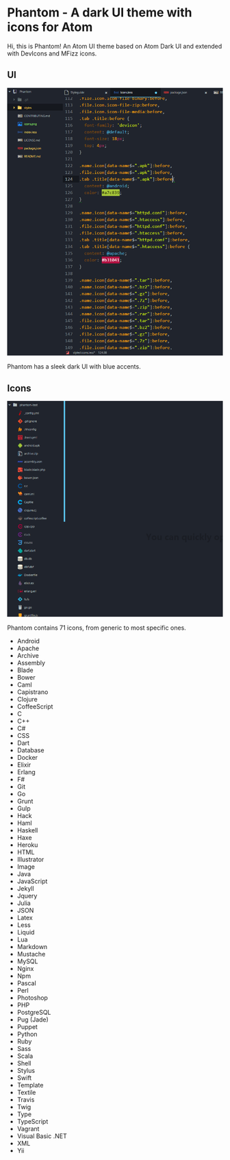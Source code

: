 # Phantom - A dark UI theme with icons for Atom

Hi, this is Phantom! An Atom UI theme based on Atom Dark UI and extended with DevIcons and MFizz icons.

## UI

![](https://github.com/Specro/atom-dark-ui/raw/master/ui.png)

Phantom has a sleek dark UI with blue accents.

## Icons

![](https://github.com/Specro/atom-dark-ui/raw/master/icons.png)

Phantom contains 71 icons, from generic to most specific ones.

* Android
* Apache
* Archive
* Assembly
* Blade
* Bower
* Caml
* Capistrano
* Clojure
* CoffeeScript
* C
* C++
* C#
* CSS
* Dart
* Database
* Docker
* Elixir
* Erlang
* F#
* Git
* Go
* Grunt
* Gulp
* Hack
* Haml
* Haskell
* Haxe
* Heroku
* HTML
* Illustrator
* Image
* Java
* JavaScript
* Jekyll
* Jquery
* Julia
* JSON
* Latex
* Less
* Liquid
* Lua
* Markdown
* Mustache
* MySQL
* Nginx
* Npm
* Pascal
* Perl
* Photoshop
* PHP
* PostgreSQL
* Pug (Jade)
* Puppet
* Python
* Ruby
* Sass
* Scala
* Shell
* Stylus
* Swift
* Template
* Textile
* Travis
* Twig
* Type
* TypeScript
* Vagrant
* Visual Basic .NET
* XML
* Yii
